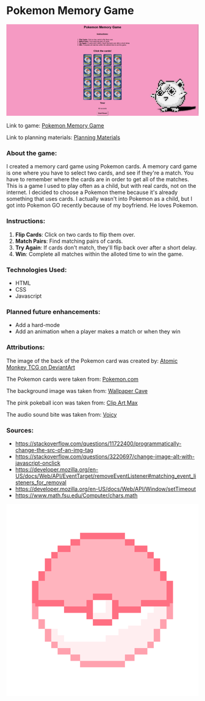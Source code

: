 # Pokemon Memory Game 

![Online Pokemon Memory Card Game](./assets/pokemon-screenshot.png)

Link to game: [Pokemon Memory Game](https://morganrford.github.io/pokemon-memory-game/)

Link to planning materials: [Planning Materials](https://github.com/morganrford/pokemon-memory-game/blob/main/projectplanning.md)

### About the game:

I created a memory card game using Pokemon cards. A memory card game is one where you have to select two cards, and see if they're a match. You have to remember where the cards are in order to get all of the matches. This is a game I used to play often as a child, but with real cards, not on the internet. I decided to choose a Pokemon theme because it's already something that uses cards. I actually wasn't into Pokemon as a child, but I got into Pokemon GO recently because of my boyfriend. He loves Pokemon.

### Instructions:

1. **Flip Cards**: Click on two cards to flip them over.
2. **Match Pairs**: Find matching pairs of cards.
3. **Try Again**: If cards don't match, they'll flip back over after a short delay.
4. **Win**: Complete all matches within the alloted time to win the game.

### Technologies Used:

* HTML
* CSS
* Javascript 

### Planned future enhancements:

* Add a hard-mode
* Add an animation when a player makes a match or when they win

### Attributions:

The image of the back of the Pokemon card was created by: [Atomic Monkey TCG on DeviantArt](atomicmonkeyTCG.deviantart.com)

The Pokemon cards were taken from: [Pokemon.com](https://www.pokemon.com/us/pokemon-tcg/pokemon-cards)

The background image was taken from: [Wallpaper Cave](https://wallpapercave.com/pink-pokemon-wallpapers)

The pink pokeball icon was taken from: [Clip Art Max](https://www.clipartmax.com/middle/m2i8N4N4N4H7m2A0_cute-pokeball-pixel-by-nikkineko3-8-bit-pokemon-sprites/)

The audio sound bite was taken from: [Voicy](https://www.voicy.network/search/pokemon-sound-effects)

### Sources:

* https://stackoverflow.com/questions/11722400/programmatically-change-the-src-of-an-img-tag
* https://stackoverflow.com/questions/3220697/change-image-alt-with-javascript-onclick
* https://developer.mozilla.org/en-US/docs/Web/API/EventTarget/removeEventListener#matching_event_listeners_for_removal
* https://developer.mozilla.org/en-US/docs/Web/API/Window/setTimeout
* https://www.math.fsu.edu/Computer/chars.math

![Pink Pokeball](./assets/icon.png)
